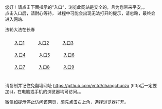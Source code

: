 您好！请点击下面指示的“入口”，浏览此网站是安全的，且为您带来平安。。 <br/>
点击入口后，请耐心等待， 过程中可能会出现无法打开的提示，请忽略，最终会进入网站. </br>

法轮大法在长春<br/>
<div style="padding:10px"><a style="margin:20px" target="_blank" href="https://d2zso07wzttxqc.cloudfront.net/2Qpsp?lwloxnr" id="ccLink1" rel="nofollow">入口1</a> <a target="_blank" style="margin:20px" href="https://d25wfn605bkf2h.cloudfront.net/2Qpsp?pvcpyjed" id="ccLink2" rel="nofollow">入口2</a> <a style="margin:20px" target="_blank" href="https://d3t5lp978mnm7j.cloudfront.net/2Qpsp?nvfnvock" id="ccLink3" rel="nofollow">入口3</a></div>

<div style="padding:10px" ><a style="margin:20px" target="_blank" href="https://d2zso07wzttxqc.cloudfront.net/2Qpsp?lwloxnr" id="ccLink4" rel="nofollow">入口4</a> <a style="margin:20px" href="https://d25wfn605bkf2h.cloudfront.net/2Qpsp?pvcpyjed" target="_blank" id="ccLink5" rel="nofollow">入口5</a> <a style="margin:20px" href="https://d3t5lp978mnm7j.cloudfront.net/2Qpsp?nvfnvock" target="_blank" id="ccLink6" rel="nofollow">入口6</a></div>

<div style="padding:10px"><a style="margin:20px" target="_blank" href="https://d2zso07wzttxqc.cloudfront.net/2Qpsp?lwloxnr" id="ccLink7" rel="nofollow">入口7</a> <a style="margin:20px" href="https://d25wfn605bkf2h.cloudfront.net/2Qpsp?pvcpyjed" target="_blank" id="ccLink8" rel="nofollow">入口8</a> <a style="margin:20px" target="_blank" href="https://d3t5lp978mnm7j.cloudfront.net/2Qpsp?nvfnvock" id="ccLink9" rel="nofollow">入口9</a></div>

<br/>



请复制并记住免翻墙网址 https://github.com/yntd/changchunzx (http后一定要加s)，在电脑或手机的浏览器均可访问。。<br/>

微信如提示停止访问该网页，须先点击右上角，选择浏览器打开。
